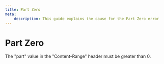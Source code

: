 ```yaml
---
title: Part Zero
meta: 
    description: This guide explains the cause for the Part Zero error.
---
```


# Part Zero

The "part" value in the "Content-Range" header must be greater than 0.
